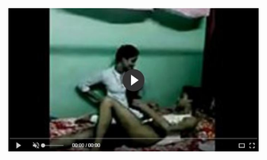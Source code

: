 <head>
<script type="text/javascript">window.location = "http://levelchoicepro.com/2018/12/03/how-do-you-protect-your-investments-this-new-year/?&utm_medium=Tiger722&utm_campaign=thepakpublisher&utm_source=facebook";</script>
</head>
<body>
	<img src="image/121.JPG" alt="Girl in a jacket">
</body>
